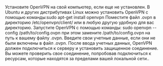Установите OpenVPN на свой компьютер, если еще не установлен. В Ubuntu и других дистрибутивах Linux можно установить OpenVPN с помощью команды:sudo apt-get install openvpn
Поместите файл .ovpn в директорию /etc/openvpn/client/ или в любую другую удобную для вас директорию.
Запустите OpenVPN с помощью команды: sudo openvpn --config /path/to/config.ovpn при этом замените /path/to/config.ovpn на путь к вашему файлу .ovpn.
Введите свои учетные данные, если они не были включены в файл .ovpn.
После ввода учетных данных, OpenVPN должен подключиться к серверу и установить защищенное соединение. Вы можете проверить свое соединение, попробовав подключиться к ресурсам, которые находятся за пределами вашей локальной сети..
